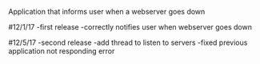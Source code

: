 Application that informs user when a webserver goes down

#12/1/17 
-first release 
-correctly notifies user when webserver goes down

#12/5/17 
  -second release 
  -add thread to listen to servers 
  -fixed previous application not responding error

  
    
